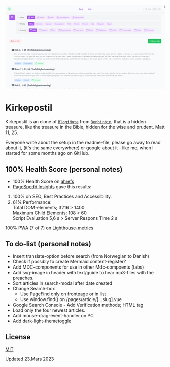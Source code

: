 ![Kirkepostil](https://raw.githubusercontent.com/lovkyndig/kirkepostille/main/public/preview.png)

# Kirkepostil
Kirkepostil is an clone of [`BlogiNote`](https://github.com/Benbinbin/BlogiNote) from [`Benbinbin`](https://github.com/Benbinbin), that is a hidden treasure, like the treasure in the Bible, hidden for the wise and prudent. Matt 11, 25.

Everyone write about the setup in the readme-file, please go away to read about it, (it's the same everywhere) or google about it - like me, when I started for some months ago on GitHub.

## 100% Health Score (personal notes)
- 100% Health Score on [ahrefs](https://app.ahrefs.com/)
- [PageSpedd Insights](https://pagespeed.web.dev/analysis/https-kirkepostille-vercel-app/fqtfg45wc0?form_factor=mobile) gave this results:
 1. 100% on SEO, Best Practices and Accessibility.
 2. 61% Performance:  
  Total DOM-elements; 3216 > 1400  
  Maximum Child Elements; 108 > 60  
  Script Evaluation 5,6 s > 
  Server Respons Time 2 s

100% PWA (7 of 7) on [Lighthouse-metrics](https://lighthouse-metrics.com/lighthouse/checks/d43e16e1-4077-4160-82e5-9ef5b02cc973) 

## To do-list (personal notes)
- Insert translate-option before search (from Norwegian to Danish)
- Check if possibly to create Mermaid content-register?
- Add MDC-components for use in other Mdc-compoents (tabs)
- Add svg-image in header with text/guide to hear mp3-files with the preaches.
- Sort articles in search-modal after date created
- Change Search-box
  - Use PageFind only on frontpage or in list
  - Use window.find() on /pages/article/[...slug].vue
- Google Search Console - Add Verification methods; HTML tag
- Load only the four newest articles.
- Add mouse-drag-event-handler on PC
- Add dark-light-themetoggle

## License
[MIT](./LICENSE)

Updated 23.Mars 2023